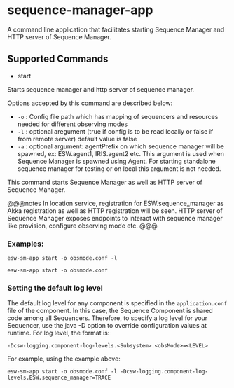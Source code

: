 # sequence-manager-app

A command line application that facilitates starting Sequence Manager and HTTP server of Sequence Manager.

## Supported Commands

* start

Starts sequence manager and http server of sequence manager.

Options accepted by this command are described below:

 * `-o` : Config file path which has mapping of sequencers and resources needed for different observing modes
 * `-l` : optional aregument (true if config is to be read locally or false if from remote server) default value is false
 * `-a` : optional argument: agentPrefix on which sequence manager will be spawned, ex: ESW.agent1, IRIS.agent2 etc.
          This argument is used when Sequence Manager is spawned using Agent. For starting standalone sequence manager for testing or on local
          this argument is not needed.


This command starts Sequence Manager as well as HTTP server of Sequence Manager.

@@@notes
In location service, registration for ESW.sequence_manager as Akka registration as well as HTTP registration will be seen.
HTTP server of Sequence Manager exposes endpoints to interact with sequence manager like provision, configure observing mode etc.
@@@


### Examples:

```
esw-sm-app start -o obsmode.conf -l
```

```
esw-sm-app start -o obsmode.conf
```


### Setting the default log level

The default log level for any component is specified in the `application.conf` file of the component.  In this case,
the Sequence Component is shared code among all Sequencers.  Therefore, to specify a log level for your Sequencer,
use the java -D option to override configuration values at runtime.  For log level, the format is:

```
-Dcsw-logging.component-log-levels.<Subsystem>.<obsMode>=<LEVEL>
```

For example, using the example above:

```
esw-sm-app start -o obsmode.conf -l -Dcsw-logging.component-log-levels.ESW.sequence_manager=TRACE
```
